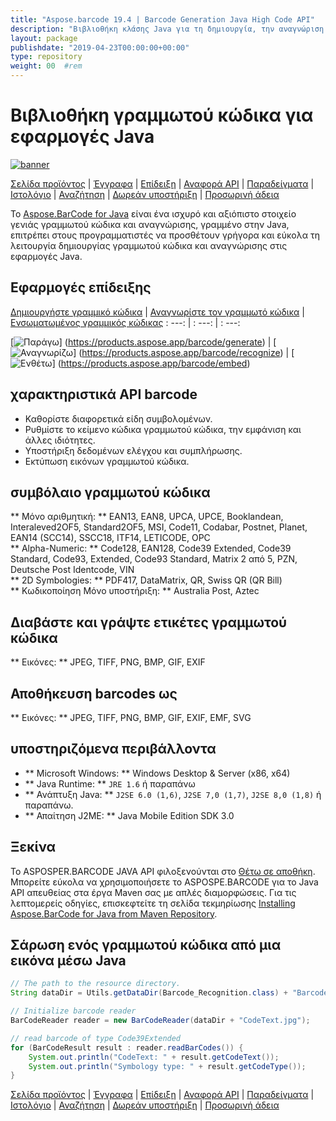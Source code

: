 ```yaml
---
title: "Aspose.barcode 19.4 | Barcode Generation Java High Code API" 
description: "Βιβλιοθήκη κλάσης Java για τη δημιουργία, την αναγνώριση και τη μετατροπή των γραμμωτών κώδικα. Υποστηρίζει αριθμητικές, αλφαριθμητικές και 2D συμβολαίες γραμμωτού κώδικα. Προσαρμόστε τους barcodes στην εφαρμογή Java." 
layout: package
publishdate: "2019-04-23T00:00:00+00:00"
type: repository
weight: 00	#rem
---
```


# Βιβλιοθήκη γραμμωτού κώδικα για εφαρμογές Java
[![banner](../aspose_barcode-for-java-banner.png)](./)

[Σελίδα προϊόντος](https://products.aspose.com/barcode/java) | [Έγγραφα](https://docs.aspose.com/barcode/java/) | [Επίδειξη](https://products.aspose.app/barcode/family) | [Αναφορά API](https://apireference.aspose.com/barcode/java) | [Παραδείγματα](https://github.com/aspose-barcode/Aspose.BarCode-for-Java) | [Ιστολόγιο](https://blog.aspose.com/category/barcode/) | [Αναζήτηση](https://search.aspose.com/) | [Δωρεάν υποστήριξη](https://forum.aspose.com/c/barcode) | [Προσωρινή άδεια](https://purchase.aspose.com/temporary-license)

Το [Aspose.BarCode for Java](https://products.aspose.com/barcode/java) είναι ένα ισχυρό και αξιόπιστο στοιχείο γενιάς γραμμωτού κώδικα και αναγνώρισης, γραμμένο στην Java, επιτρέπει στους προγραμματιστές να προσθέτουν γρήγορα και εύκολα τη λειτουργία δημιουργίας γραμμωτού κώδικα και αναγνώρισης στις εφαρμογές Java.

## Εφαρμογές επίδειξης

[Δημιουργήστε γραμμικό κώδικα](https://products.aspose.app/barcode/generate) | [Αναγνωρίστε τον γραμμωτό κώδικα](https://products.aspose.app/barcode/recognize) | [Ενσωματωμένος γραμμικός κώδικας](https://products.aspose.app/barcode/embed)
: ---: | : ---: | : ---:

[![Παράγω](https://products.aspose.app/barcode/generate/img/aspose_generate-app-48.png)] (https://products.aspose.app/barcode/generate) | [![Αναγνωρίζω](https://products.aspose.app/barcode/recognize/img/aspose_recognize-app-48.png)] (https://products.aspose.app/barcode/recognize) | [![Ενθέτω](https://products.aspose.app/barcode/embed/img/aspose_embed-app-48.png)] (https://products.aspose.app/barcode/embed)

## χαρακτηριστικά API barcode
- Καθορίστε διαφορετικά είδη συμβολομένων.
- Ρυθμίστε το κείμενο κώδικα γραμμωτού κώδικα, την εμφάνιση και άλλες ιδιότητες.
- Υποστήριξη δεδομένων ελέγχου και συμπλήρωσης.
- Εκτύπωση εικόνων γραμμωτού κώδικα.

## συμβόλαιο γραμμωτού κώδικα
** Μόνο αριθμητική: ** EAN13, EAN8, UPCA, UPCE, Booklandean, Interaleved2OF5, Standard2OF5, MSI, Code11, Codabar, Postnet, Planet, EAN14 (SCC14), SSCC18, ITF14, LETICODE, OPC \
** Alpha-Numeric: ** Code128, EAN128, Code39 Extended, Code39 Standard, Code93, Extended, Code93 Standard, Matrix 2 από 5, PZN, Deutsche Post Identcode, VIN \
** 2D Symbologies: ** PDF417, DataMatrix, QR, Swiss QR (QR Bill) \
** Κωδικοποίηση Μόνο υποστήριξη: ** Australia Post, Aztec

## Διαβάστε και γράψτε ετικέτες γραμμωτού κώδικα
** Εικόνες: ** JPEG, TIFF, PNG, BMP, GIF, EXIF

## Αποθήκευση barcodes ως
** Εικόνες: ** JPEG, TIFF, PNG, BMP, GIF, EXIF, EMF, SVG

## υποστηριζόμενα περιβάλλοντα
- ** Microsoft Windows: ** Windows Desktop & Server (x86, x64)
- ** Java Runtime: ** `JRE 1.6` ή παραπάνω
- ** Ανάπτυξη Java: ** `J2SE 6.0 (1,6)`, `J2SE 7,0 (1,7)`, `J2SE 8,0 (1,8)` ή παραπάνω.
- ** Απαίτηση J2ME: ** Java Mobile Edition SDK 3.0

## Ξεκίνα

Το ASPOSPER.BARCODE JAVA API φιλοξενούνται στο [Θέτω σε αποθήκη](https://releases.aspose.com/barcode/java/). Μπορείτε εύκολα να χρησιμοποιήσετε το ASPOSPE.BARCODE για το Java API απευθείας στα έργα Maven σας με απλές διαμορφώσεις. Για τις λεπτομερείς οδηγίες, επισκεφτείτε τη σελίδα τεκμηρίωσης [Installing Aspose.BarCode for Java from Maven Repository](https://docs.aspose.com/barcode/java/installation/).

## Σάρωση ενός γραμμωτού κώδικα από μια εικόνα μέσω Java

```java
// The path to the resource directory.
String dataDir = Utils.getDataDir(Barcode_Recognition.class) + "BarcodeReader/basic_features/";

// Initialize barcode reader
BarCodeReader reader = new BarCodeReader(dataDir + "CodeText.jpg");

// read barcode of type Code39Extended
for (BarCodeResult result : reader.readBarCodes()) {
    System.out.println("CodeText: " + result.getCodeText());
    System.out.println("Symbology type: " + result.getCodeType());
}
```

[Σελίδα προϊόντος](https://products.aspose.com/barcode/java) | [Έγγραφα](https://docs.aspose.com/barcode/java/) | [Επίδειξη](https://products.aspose.app/barcode/family) | [Αναφορά API](https://apireference.aspose.com/barcode/java) | [Παραδείγματα](https://github.com/aspose-barcode/Aspose.BarCode-for-Java) | [Ιστολόγιο](https://blog.aspose.com/category/barcode/) | [Αναζήτηση](https://search.aspose.com/) | [Δωρεάν υποστήριξη](https://forum.aspose.com/c/barcode) | [Προσωρινή άδεια](https://purchase.aspose.com/temporary-license)
